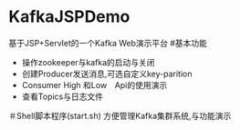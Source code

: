 # KafkaJSPDemo
基于JSP+Servlet的一个Kafka Web演示平台
#基本功能
<ul>
  <li>操作zookeeper与kafka的启动与关闭</li>
  <li>创建Producer发送消息,可选自定义key-parition</li>
  <li>Consumer High 和Low　Api的使用演示</li>
  <li>查看Topics与日志文件</li>
</ul>
＃Shell脚本程序(start.sh)
方便管理Kafka集群系统,与功能演示
